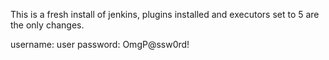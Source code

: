 This is a fresh install of jenkins, plugins installed and executors set to 5 are the only changes.

username: user
password: OmgP@ssw0rd!
